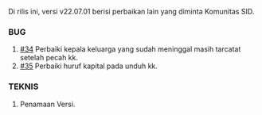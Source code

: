Di rilis ini, versi v22.07.01 berisi perbaikan lain yang diminta Komunitas SID.

### BUG

1. [#34](https://github.com/OpenSID/wiki-mobile/issues/34) Perbaiki kepala keluarga yang sudah meninggal masih tarcatat setelah pecah kk.
2. [#35](https://github.com/OpenSID/wiki-mobile/issues/35) Perbaiki huruf kapital pada unduh kk.

### TEKNIS

1. Penamaan Versi.
